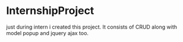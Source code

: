 # InternshipProject
just during intern i created this project.
It consists of CRUD along with model popup and jquery ajax too.
